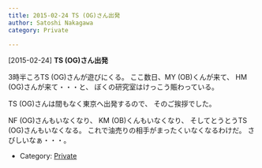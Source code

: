 ```yaml
---
title: 2015-02-24 TS (OG)さん出発
author: Satoshi Nakagawa
category: Private

---
```


[2015-02-24] **TS (OG)さん出発** 

3時半ころTS (OG)さんが遊びにくる。
ここ数日、MY (OB)くんが来て、
HM (OG)さんが来て・・・と、
ぼくの研究室はけっこう賑わっている。

 TS (OG)さんは間もなく東京へ出発するので、
そのご挨拶でした。

 NF (OG)さんもいなくなり、
KM (OB)くんもいなくなり、
そしてとうとうTS (OG)さんもいなくなる。
これで油売りの相手がまったくいなくなるわけだ。
さびしいなぁ・・・。

- Category: [Private](https://merapano.github.io/categories.html#Private)

